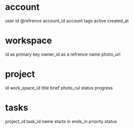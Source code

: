 # account 
user id @refrence 
account_id account 
tags 
active 
created_at



# workspace 
id as primary key 
owner_id as a refrence 
name 
photo_url

# project 
id
work_space_id
title 
brief 
photo_rul
status 
progress

# tasks
project_id 
task_id
name 
starts in 
ends_in 
priority
status 



